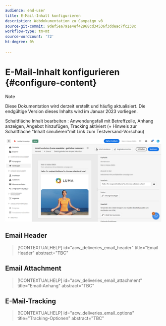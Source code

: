 ```yaml
---
audience: end-user
title: E-Mail-Inhalt konfigurieren
description: Webdokumentation zu Campaign v8
source-git-commit: 9def5ea791e4ef42968cd34536f3ddeac7fc238c
workflow-type: tm+mt
source-wordcount: '72'
ht-degree: 0%

---
```



# E-Mail-Inhalt konfigurieren {#configure-content}

>[!NOTE]
>
>Diese Dokumentation wird derzeit erstellt und häufig aktualisiert. Die endgültige Version dieses Inhalts wird im Januar 2023 vorliegen.

Schaltfläche Inhalt bearbeiten : Anwendungsfall mit Betreffzeile, Anhang anzeigen, Angebot hinzufügen, Tracking aktiviert (+ Hinweis zur Schaltfläche &quot;Inhalt simulieren&quot;mit Link zum Testversand-Vorschau)

![](assets/content-dashboard.png)

## Email Header

>[!CONTEXTUALHELP]
>id="acw_deliveries_email_header"
>title="Email Header"
>abstract="TBC"

## Email Attachment

>[!CONTEXTUALHELP]
>id="acw_deliveries_email_attachment"
>title="Email-Anhang"
>abstract="TBC"

## E-Mail-Tracking

>[!CONTEXTUALHELP]
>id="acw_deliveries_email_options"
>title="Tracking-Optionen"
>abstract="TBC"




<!--
Offers same as campaign (no design, only selection)
Diff from AJO:  attachement
-->